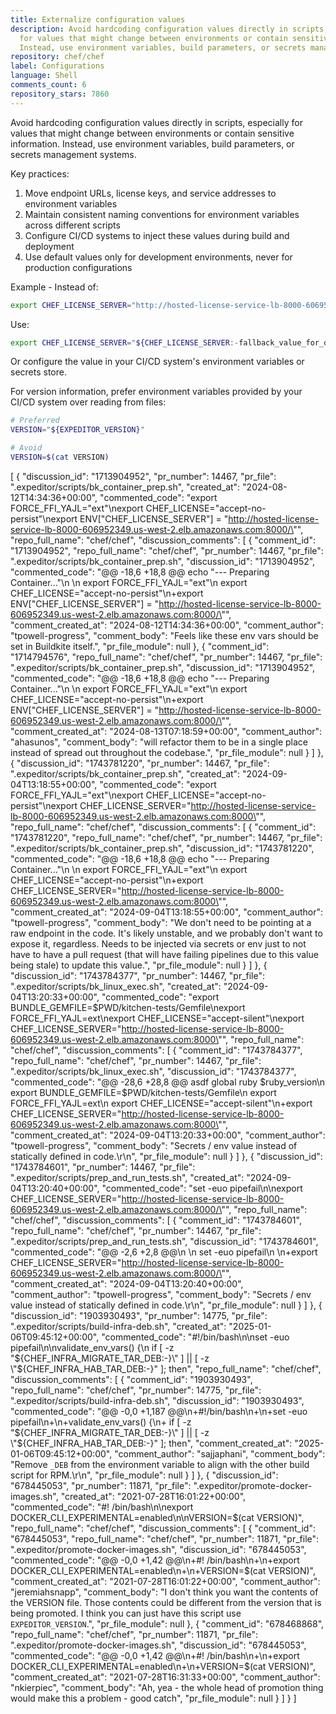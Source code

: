 ```yaml
---
title: Externalize configuration values
description: Avoid hardcoding configuration values directly in scripts, especially
  for values that might change between environments or contain sensitive information.
  Instead, use environment variables, build parameters, or secrets management systems.
repository: chef/chef
label: Configurations
language: Shell
comments_count: 6
repository_stars: 7860
---
```


Avoid hardcoding configuration values directly in scripts, especially for values that might change between environments or contain sensitive information. Instead, use environment variables, build parameters, or secrets management systems.

Key practices:
1. Move endpoint URLs, license keys, and service addresses to environment variables
2. Maintain consistent naming conventions for environment variables across different scripts
3. Configure CI/CD systems to inject these values during build and deployment
4. Use default values only for development environments, never for production configurations

Example - Instead of:
```bash
export CHEF_LICENSE_SERVER="http://hosted-license-service-lb-8000-606952349.us-west-2.elb.amazonaws.com:8000"
```

Use:
```bash
export CHEF_LICENSE_SERVER="${CHEF_LICENSE_SERVER:-fallback_value_for_dev_only}"
```

Or configure the value in your CI/CD system's environment variables or secrets store.

For version information, prefer environment variables provided by your CI/CD system over reading from files:
```bash
# Preferred
VERSION="${EXPEDITOR_VERSION}"

# Avoid
VERSION=$(cat VERSION)
```


[
  {
    "discussion_id": "1713904952",
    "pr_number": 14467,
    "pr_file": ".expeditor/scripts/bk_container_prep.sh",
    "created_at": "2024-08-12T14:34:36+00:00",
    "commented_code": "export FORCE_FFI_YAJL=\"ext\"\nexport CHEF_LICENSE=\"accept-no-persist\"\nexport ENV[\"CHEF_LICENSE_SERVER\"] = \"http://hosted-license-service-lb-8000-606952349.us-west-2.elb.amazonaws.com:8000/\"",
    "repo_full_name": "chef/chef",
    "discussion_comments": [
      {
        "comment_id": "1713904952",
        "repo_full_name": "chef/chef",
        "pr_number": 14467,
        "pr_file": ".expeditor/scripts/bk_container_prep.sh",
        "discussion_id": "1713904952",
        "commented_code": "@@ -18,6 +18,8 @@ echo \"--- Preparing Container...\"\n \n export FORCE_FFI_YAJL=\"ext\"\n export CHEF_LICENSE=\"accept-no-persist\"\n+export ENV[\"CHEF_LICENSE_SERVER\"] = \"http://hosted-license-service-lb-8000-606952349.us-west-2.elb.amazonaws.com:8000/\"",
        "comment_created_at": "2024-08-12T14:34:36+00:00",
        "comment_author": "tpowell-progress",
        "comment_body": "Feels like these env vars should be set in Buildkite itself.",
        "pr_file_module": null
      },
      {
        "comment_id": "1714794576",
        "repo_full_name": "chef/chef",
        "pr_number": 14467,
        "pr_file": ".expeditor/scripts/bk_container_prep.sh",
        "discussion_id": "1713904952",
        "commented_code": "@@ -18,6 +18,8 @@ echo \"--- Preparing Container...\"\n \n export FORCE_FFI_YAJL=\"ext\"\n export CHEF_LICENSE=\"accept-no-persist\"\n+export ENV[\"CHEF_LICENSE_SERVER\"] = \"http://hosted-license-service-lb-8000-606952349.us-west-2.elb.amazonaws.com:8000/\"",
        "comment_created_at": "2024-08-13T07:18:59+00:00",
        "comment_author": "ahasunos",
        "comment_body": "will refactor them to be in a single place instead of spread out throughout the codebase.",
        "pr_file_module": null
      }
    ]
  },
  {
    "discussion_id": "1743781220",
    "pr_number": 14467,
    "pr_file": ".expeditor/scripts/bk_container_prep.sh",
    "created_at": "2024-09-04T13:18:55+00:00",
    "commented_code": "export FORCE_FFI_YAJL=\"ext\"\nexport CHEF_LICENSE=\"accept-no-persist\"\nexport CHEF_LICENSE_SERVER=\"http://hosted-license-service-lb-8000-606952349.us-west-2.elb.amazonaws.com:8000\"",
    "repo_full_name": "chef/chef",
    "discussion_comments": [
      {
        "comment_id": "1743781220",
        "repo_full_name": "chef/chef",
        "pr_number": 14467,
        "pr_file": ".expeditor/scripts/bk_container_prep.sh",
        "discussion_id": "1743781220",
        "commented_code": "@@ -18,6 +18,8 @@ echo \"--- Preparing Container...\"\n \n export FORCE_FFI_YAJL=\"ext\"\n export CHEF_LICENSE=\"accept-no-persist\"\n+export CHEF_LICENSE_SERVER=\"http://hosted-license-service-lb-8000-606952349.us-west-2.elb.amazonaws.com:8000\"",
        "comment_created_at": "2024-09-04T13:18:55+00:00",
        "comment_author": "tpowell-progress",
        "comment_body": "We don't need to be pointing at a raw endpoint in the code. It's likely unstable, and we probably don't want to expose it, regardless. Needs to be injected via secrets or env just to not have to have a pull request (that will have failing pipelines due to this value being stale) to update this value.",
        "pr_file_module": null
      }
    ]
  },
  {
    "discussion_id": "1743784377",
    "pr_number": 14467,
    "pr_file": ".expeditor/scripts/bk_linux_exec.sh",
    "created_at": "2024-09-04T13:20:33+00:00",
    "commented_code": "export BUNDLE_GEMFILE=$PWD/kitchen-tests/Gemfile\nexport FORCE_FFI_YAJL=ext\nexport CHEF_LICENSE=\"accept-silent\"\nexport CHEF_LICENSE_SERVER=\"http://hosted-license-service-lb-8000-606952349.us-west-2.elb.amazonaws.com:8000\"",
    "repo_full_name": "chef/chef",
    "discussion_comments": [
      {
        "comment_id": "1743784377",
        "repo_full_name": "chef/chef",
        "pr_number": 14467,
        "pr_file": ".expeditor/scripts/bk_linux_exec.sh",
        "discussion_id": "1743784377",
        "commented_code": "@@ -28,6 +28,8 @@ asdf global ruby $ruby_version\n export BUNDLE_GEMFILE=$PWD/kitchen-tests/Gemfile\n export FORCE_FFI_YAJL=ext\n export CHEF_LICENSE=\"accept-silent\"\n+export CHEF_LICENSE_SERVER=\"http://hosted-license-service-lb-8000-606952349.us-west-2.elb.amazonaws.com:8000\"",
        "comment_created_at": "2024-09-04T13:20:33+00:00",
        "comment_author": "tpowell-progress",
        "comment_body": "Secrets / env value instead of statically defined in code.\r\n",
        "pr_file_module": null
      }
    ]
  },
  {
    "discussion_id": "1743784601",
    "pr_number": 14467,
    "pr_file": ".expeditor/scripts/prep_and_run_tests.sh",
    "created_at": "2024-09-04T13:20:40+00:00",
    "commented_code": "set -euo pipefail\n\nexport CHEF_LICENSE_SERVER=\"http://hosted-license-service-lb-8000-606952349.us-west-2.elb.amazonaws.com:8000/\"",
    "repo_full_name": "chef/chef",
    "discussion_comments": [
      {
        "comment_id": "1743784601",
        "repo_full_name": "chef/chef",
        "pr_number": 14467,
        "pr_file": ".expeditor/scripts/prep_and_run_tests.sh",
        "discussion_id": "1743784601",
        "commented_code": "@@ -2,6 +2,8 @@\n \n set -euo pipefail\n \n+export CHEF_LICENSE_SERVER=\"http://hosted-license-service-lb-8000-606952349.us-west-2.elb.amazonaws.com:8000/\"",
        "comment_created_at": "2024-09-04T13:20:40+00:00",
        "comment_author": "tpowell-progress",
        "comment_body": "Secrets / env value instead of statically defined in code.\r\n",
        "pr_file_module": null
      }
    ]
  },
  {
    "discussion_id": "1903930493",
    "pr_number": 14775,
    "pr_file": ".expeditor/scripts/build-infra-deb.sh",
    "created_at": "2025-01-06T09:45:12+00:00",
    "commented_code": "#!/bin/bash\n\nset -euo pipefail\n\nvalidate_env_vars() {\n    if [ -z \"${CHEF_INFRA_MIGRATE_TAR_DEB:-}\" ] || [ -z \"${CHEF_INFRA_HAB_TAR_DEB:-}\" ]; then",
    "repo_full_name": "chef/chef",
    "discussion_comments": [
      {
        "comment_id": "1903930493",
        "repo_full_name": "chef/chef",
        "pr_number": 14775,
        "pr_file": ".expeditor/scripts/build-infra-deb.sh",
        "discussion_id": "1903930493",
        "commented_code": "@@ -0,0 +1,187 @@\n+#!/bin/bash\n+\n+set -euo pipefail\n+\n+validate_env_vars() {\n+    if [ -z \"${CHEF_INFRA_MIGRATE_TAR_DEB:-}\" ] || [ -z \"${CHEF_INFRA_HAB_TAR_DEB:-}\" ]; then",
        "comment_created_at": "2025-01-06T09:45:12+00:00",
        "comment_author": "sajjaphani",
        "comment_body": "Remove `_DEB` from the environment variable to align with the other build script for RPM.\r\n",
        "pr_file_module": null
      }
    ]
  },
  {
    "discussion_id": "678445053",
    "pr_number": 11871,
    "pr_file": ".expeditor/promote-docker-images.sh",
    "created_at": "2021-07-28T16:01:22+00:00",
    "commented_code": "#! /bin/bash\n\nexport DOCKER_CLI_EXPERIMENTAL=enabled\n\nVERSION=$(cat VERSION)",
    "repo_full_name": "chef/chef",
    "discussion_comments": [
      {
        "comment_id": "678445053",
        "repo_full_name": "chef/chef",
        "pr_number": 11871,
        "pr_file": ".expeditor/promote-docker-images.sh",
        "discussion_id": "678445053",
        "commented_code": "@@ -0,0 +1,42 @@\n+#! /bin/bash\n+\n+export DOCKER_CLI_EXPERIMENTAL=enabled\n+\n+VERSION=$(cat VERSION)",
        "comment_created_at": "2021-07-28T16:01:22+00:00",
        "comment_author": "jeremiahsnapp",
        "comment_body": "I don't think you want the contents of the VERSION file. Those contents could be different from the version that is being promoted. I think you can just have this script use `EXPEDITOR_VERSION`.",
        "pr_file_module": null
      },
      {
        "comment_id": "678468868",
        "repo_full_name": "chef/chef",
        "pr_number": 11871,
        "pr_file": ".expeditor/promote-docker-images.sh",
        "discussion_id": "678445053",
        "commented_code": "@@ -0,0 +1,42 @@\n+#! /bin/bash\n+\n+export DOCKER_CLI_EXPERIMENTAL=enabled\n+\n+VERSION=$(cat VERSION)",
        "comment_created_at": "2021-07-28T16:31:33+00:00",
        "comment_author": "nkierpiec",
        "comment_body": "Ah, yea - the whole head of promotion thing would make this a problem - good catch",
        "pr_file_module": null
      }
    ]
  }
]
